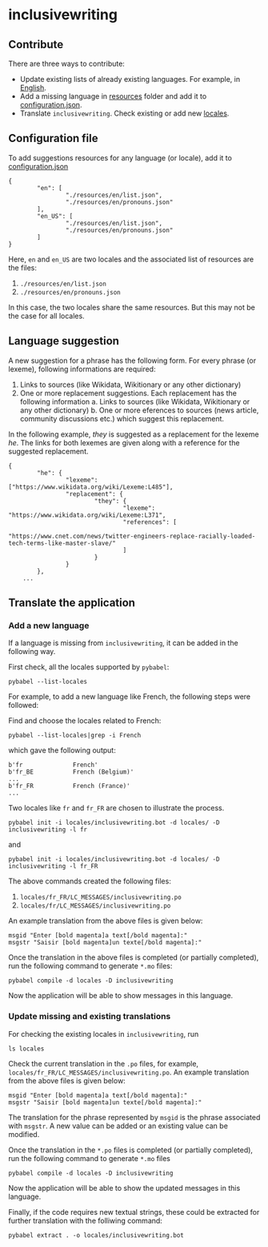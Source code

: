 # inclusivewriting

## Contribute
There are three ways to contribute:
* Update existing lists of already existing languages. For example, in [English](./inclusivewriting/resources/en/list.json).
* Add a missing language in [resources](./resources) folder and add it to [configuration.json](./inclusivewriting/configuration.json).
* Translate `inclusivewriting`. Check existing or add new [locales](./inclusivewriting/locales).

## Configuration file
To add suggestions resources for any language (or locale), add it to [configuration.json](./inclusivewriting/configuration.json)

```
{
        "en": [
                "./resources/en/list.json",
                "./resources/en/pronouns.json"
        ],
        "en_US": [
                "./resources/en/list.json",
                "./resources/en/pronouns.json"
        ]
}

```

Here, `en` and `en_US` are two locales and the associated list of resources are the files:
1. `./resources/en/list.json`
2. `./resources/en/pronouns.json`

In this case, the two locales share the same resources. But this may not be the case for all locales.

## Language suggestion
A new suggestion for a phrase has the following form. For every phrase (or lexeme), following informations are required:
1. Links to sources (like Wikidata, Wikitionary or any other dictionary)
2. One or more replacement suggestions. Each replacement has the following information
  a. Links to sources (like Wikidata, Wikitionary or any other dictionary)
  b. One or more eferences to sources (news article, community discussions etc.) which suggest this replacement.

In the following example, *they* is suggested as a replacement for the lexeme *he*. 
The links for both lexemes are given along with a reference for the suggested replacement.
```
{
        "he": {
                "lexeme": ["https://www.wikidata.org/wiki/Lexeme:L485"],
                "replacement": {
                        "they": {
                                "lexeme": "https://www.wikidata.org/wiki/Lexeme:L371",
                                "references": [
                                        "https://www.cnet.com/news/twitter-engineers-replace-racially-loaded-tech-terms-like-master-slave/"
                                ]
                        }
                }
        },
	...

```

## Translate the application

### Add a new language
If a language is missing from `inclusivewriting`, it can be added in the following way.

First check, all the locales supported by `pybabel`:

```
pybabel --list-locales
```

For example, to add a new language like French, the following steps were followed:

Find and choose the locales related to French:

```
pybabel --list-locales|grep -i French
```
which gave the following output:
```
b'fr              French'
b'fr_BE           French (Belgium)'
...
b'fr_FR           French (France)'
...
```

Two locales like `fr` and `fr_FR` are chosen to illustrate the process.

```
pybabel init -i locales/inclusivewriting.bot -d locales/ -D inclusivewriting -l fr
```
and

```
pybabel init -i locales/inclusivewriting.bot -d locales/ -D inclusivewriting -l fr_FR
```

The above commands created the following files:
1. `locales/fr_FR/LC_MESSAGES/inclusivewriting.po`
2. `locales/fr/LC_MESSAGES/inclusivewriting.po`

An example translation from the above files is given below:
```
msgid "Enter [bold magenta]a text[/bold magenta]:"
msgstr "Saisir [bold magenta]un texte[/bold magenta]:"
```

Once the translation in the above files is completed (or partially completed), run the following command to generate `*.mo` files: 

```
pybabel compile -d locales -D inclusivewriting
```

Now the application will be able to show messages in this language.

### Update missing and existing translations
For checking the existing locales in `inclusivewriting`, run
```
ls locales
```

Check the current translation in the `.po` files, for example, `locales/fr_FR/LC_MESSAGES/inclusivewriting.po`.
An example translation from the above files is given below:
```
msgid "Enter [bold magenta]a text[/bold magenta]:"
msgstr "Saisir [bold magenta]un texte[/bold magenta]:"
```
The translation for the phrase represented by `msgid` is the phrase associated with `msgstr`. A new value can be added or an existing value can be modified.

Once the translation in the `*.po` files is completed (or partially completed), run the following command to generate `*.mo` files

```
pybabel compile -d locales -D inclusivewriting
```

Now the application will be able to show the updated messages in this language.

Finally, if the code requires new textual strings, these could be extracted for further translation with the folliwing command: 

```
pybabel extract . -o locales/inclusivewriting.bot
```

